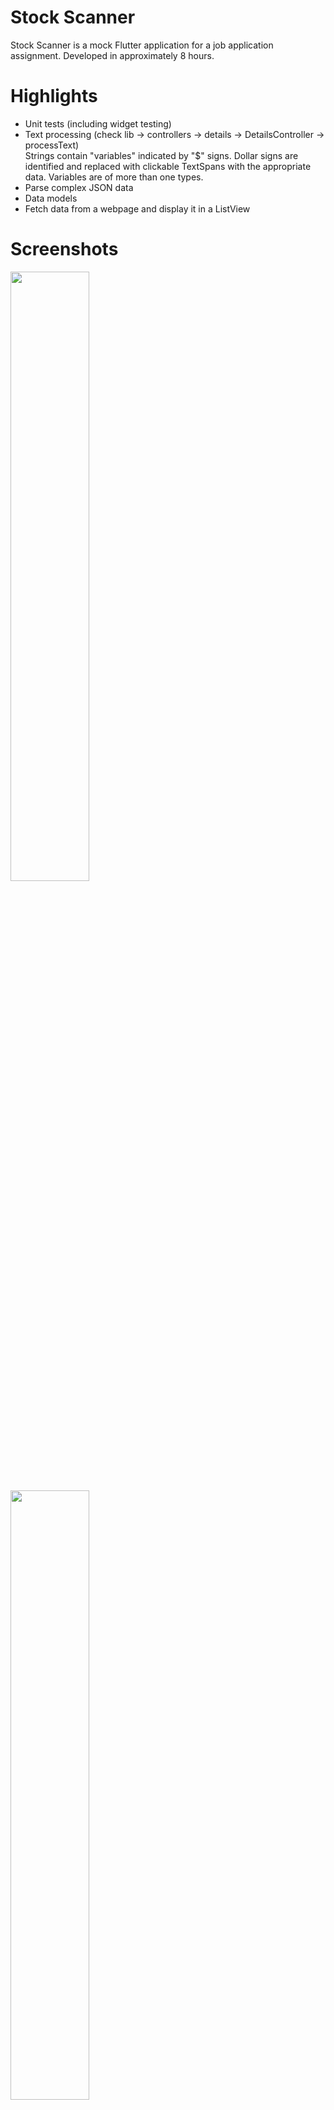 # Stock Scanner

Stock Scanner is a mock Flutter application for a job application assignment. Developed in approximately 8 hours.

# Highlights

- Unit tests (including widget testing)
- Text processing (check lib -> controllers -> details -> DetailsController -> processText)<br/>Strings contain "variables" indicated by "$" signs. Dollar signs are identified and replaced with clickable TextSpans with the appropriate data. Variables are of       more than one types.
- Parse complex JSON data
- Data models
- Fetch data from a webpage and display it in a ListView

# Screenshots

<img src="https://user-images.githubusercontent.com/49258036/135108244-8146a5fd-600d-4446-bd7b-77362f76dc81.jpg" width=50% height=50%>
<img src="https://user-images.githubusercontent.com/49258036/135108404-001c0531-9487-473e-82f1-ac8e4e12625f.jpg" width=50% height=50%>
<img src="https://user-images.githubusercontent.com/49258036/135108518-bde665b9-633a-4297-a319-5fce6638984f.jpg" width=50% height=50%>
<img src="https://user-images.githubusercontent.com/49258036/135108534-80f4d0ff-e3e0-4c88-b441-c3b9c5d99ce6.jpg" width=50% height=50%>
<img src="https://user-images.githubusercontent.com/49258036/135108554-acbe4db3-956e-42ea-a5c0-3979bbe00443.jpg" width=50% height=50%>
